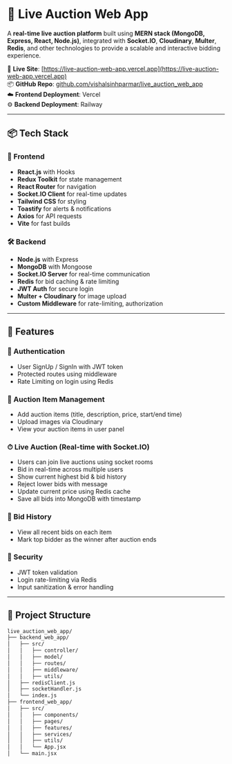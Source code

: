 # 🧿 Live Auction Web App

A **real-time live auction platform** built using **MERN stack (MongoDB, Express, React, Node.js)**, integrated with **Socket.IO**, **Cloudinary**, **Multer**, **Redis**, and other technologies to provide a scalable and interactive bidding experience.

🔗 **Live Site**: [https://live-auction-web-app.vercel.app](https://live-auction-web-app.vercel.app)  
📦 **GitHub Repo**: [github.com/vishalsinhparmar/live_auction_web_app](https://github.com/vishalsinhparmar/live_auction_web_app)  
☁️ **Frontend Deployment**: Vercel  
⚙️ **Backend Deployment**: Railway  

---

## 📦 Tech Stack

### 🚀 Frontend
- **React.js** with Hooks
- **Redux Toolkit** for state management
- **React Router** for navigation
- **Socket.IO Client** for real-time updates
- **Tailwind CSS** for styling
- **Toastify** for alerts & notifications
- **Axios** for API requests
- **Vite** for fast builds

### 🛠 Backend
- **Node.js** with Express
- **MongoDB** with Mongoose
- **Socket.IO Server** for real-time communication
- **Redis** for bid caching & rate limiting
- **JWT Auth** for secure login
- **Multer + Cloudinary** for image upload
- **Custom Middleware** for rate-limiting, authorization

---

## 🔐 Features

### 👤 Authentication
- User SignUp / SignIn with JWT token
- Protected routes using middleware
- Rate Limiting on login using Redis

### 🎯 Auction Item Management
- Add auction items (title, description, price, start/end time)
- Upload images via Cloudinary
- View your auction items in user panel

### ⏱ Live Auction (Real-time with Socket.IO)
- Users can join live auctions using socket rooms
- Bid in real-time across multiple users
- Show current highest bid & bid history
- Reject lower bids with message
- Update current price using Redis cache
- Save all bids into MongoDB with timestamp

### 🥇 Bid History
- View all recent bids on each item
- Mark top bidder as the winner after auction ends

### 🔐 Security
- JWT token validation
- Login rate-limiting via Redis
- Input sanitization & error handling

---

## 🧩 Project Structure

```bash
live_auction_web_app/
├── backend_web_app/
│   ├── src/
│   │   ├── controller/
│   │   ├── model/
│   │   ├── routes/
│   │   ├── middleware/
│   │   ├── utils/
│   ├── redisClient.js
│   ├── socketHandler.js
│   └── index.js
├── frontend_web_app/
│   ├── src/
│   │   ├── components/
│   │   ├── pages/
│   │   ├── features/
│   │   ├── services/
│   │   ├── utils/
│   │   └── App.jsx
│   └── main.jsx
